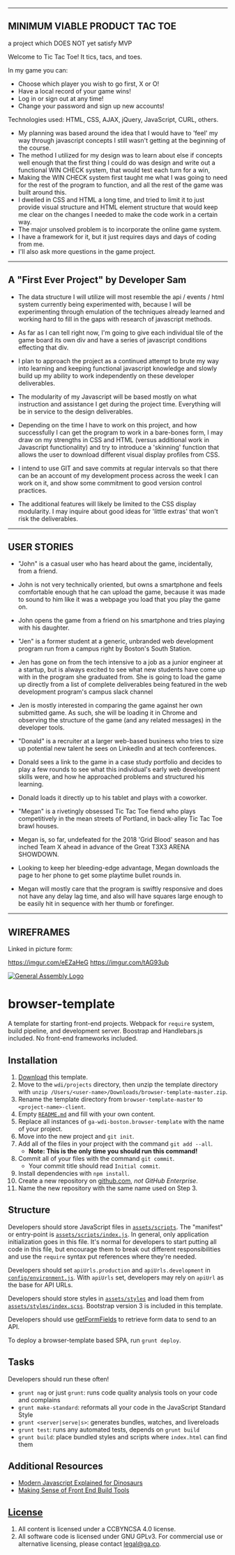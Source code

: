 ------------
MINIMUM VIABLE PRODUCT TAC TOE
------------

a project which DOES NOT yet satisfy MVP

Welcome to Tic Tac Toe! It tics, tacs, and toes.

In my game you can:

- Choose which player you wish to go first, X or O!
- Have a local record of your game wins!
- Log in or sign out at any time!
- Change your password and sign up new accounts!

Technologies used: HTML, CSS, AJAX, jQuery, JavaScript, CURL, others.

- My planning was based around the idea that I would have to 'feel' my way through javascript concepts I still wasn't getting at the beginning of the course.
- The method I utilized for my design was to learn about else if concepts well enough that the first thing I could do was design and write out a functional WIN CHECK system, that would test each turn for a win,
- Making the WIN CHECK system first taught me what I was going to need
for the rest of the program to function, and all the rest of the game was
built around this.
- I dwelled in CSS and HTML a long time, and tried to limit it to just
provide visual structure and HTML element structure that would keep me
clear on the changes I needed to make the code work in a certain way.
- The major unsolved problem is to incorporate the online game system.
- I have a framework for it, but it just requires days and days of coding
from me.
- I'll also ask more questions in the game project.

------------
A "First Ever Project" by Developer Sam
------------

- The data structure I will utilize will most resemble the api / events / html
system currently being experimented with, because I will be experimenting through
emulation of the techniques already learned and working hard to fill in the
gaps with research of javascript methods.

- As far as I can tell right now, I'm going to give each individual tile of
the game board its own div and have a series of javascript conditions effecting
that div.

- I plan to approach the project as a continued attempt to brute my way into
learning and keeping functional  javascript knowledge and slowly build up my ability to
work independently on these developer deliverables.

- The modularity of my Javascript will be based mostly on what instruction and
assistance I get during the project time. Everything will be in service to the
design deliverables.

- Depending on the time I have to work on this project, and how successfully I
can get the program to work in a bare-bones form, I may draw on my strengths in
CSS and HTML (versus additional work in Javascript functionality) and try to introduce a
'skinning' function that allows the user to download different visual display
profiles from CSS.

- I intend to use GIT and save commits at regular intervals so that there can be
an account of my development process across the week I can work on it, and show
some commitment to good version control practices.

- The additional features will likely be limited to the CSS display modularity.
I may inquire about good ideas for 'little extras' that won't risk the deliverables.

------------
USER STORIES
------------
- "John" is a casual user who has heard about the game, incidentally, from a friend.
- John is not very technically oriented, but owns a smartphone and feels comfortable
enough that he can upload the game, because it was made to sound to him like it was
a webpage you load that you play the game on.
- John opens the game from a friend on his smartphone and tries playing with
his daughter.

- "Jen" is a former student at a generic, unbranded web development program run from
a campus right by Boston's South Station.
- Jen has gone on from the tech intensive to a job as a junior engineer at a startup,
but is always excited to see what new students have come up with in the program
she graduated from. She is going to load the game up directly from a list of
complete deliverables being featured in the web development program's campus
slack channel
- Jen is mostly interested in comparing the game against her own submitted game.
As such, she will be loading it in Chrome and observing the structure of the game
(and any related messages) in the developer tools.

- "Donald" is a recruiter at a larger web-based business who tries to size up
potential new talent he sees on LinkedIn and at tech conferences.
- Donald sees a link to the game in a case study portfolio and decides to play
a few rounds to see what this individual's early web development skills were,
and how he approached problems and structured his learning.
- Donald loads it directly up to his tablet and plays with a coworker.

- "Megan" is a rivetingly obsessed Tic Tac Toe fiend who plays competitively in the
mean streets of Portland, in back-alley Tic Tac Toe brawl houses.
- Megan is, so far, undefeated for the 2018 'Grid Blood' season and has inched
Team X ahead in advance of the Great T3X3 ARENA SHOWDOWN.
- Looking to keep her bleeding-edge advantage, Megan downloads the page to her phone
to get some playtime bullet rounds in.
- Megan will mostly care that the program is swiftly responsive and does not have
any delay lag time, and also will have squares large enough to be easily hit
in sequence with her thumb or forefinger.

----------
WIREFRAMES
----------

Linked in picture form:

https://imgur.com/eEZaHeG
https://imgur.com/tAG93ub
































[![General Assembly Logo](https://camo.githubusercontent.com/1a91b05b8f4d44b5bbfb83abac2b0996d8e26c92/687474703a2f2f692e696d6775722e636f6d2f6b6538555354712e706e67)](https://generalassemb.ly/education/web-development-immersive)

# browser-template

A template for starting front-end projects. Webpack for `require` system, build
pipeline, and development server. Boostrap and Handlebars.js included. No
front-end frameworks included.

## Installation

1. [Download](../../archive/master.zip) this template.
1. Move to the `wdi/projects` directory, then unzip the template directory with
    `unzip /Users/<user-name>/Downloads/browser-template-master.zip`.
1. Rename the template directory from `browser-template-master` to
    `<project-name>-client`.
1. Empty [`README.md`](README.md) and fill with your own content.
1. Replace all instances of `ga-wdi-boston.browser-template` with the name of
    your project.
1. Move into the new project and `git init`.
1. Add all of the files in your project with the command `git add --all`.
      - **Note: This is the only time you should run this command!**
1. Commit all of your files with the command `git commit`.
      - Your commit title should read `Initial commit`.
1. Install dependencies with `npm install`.
1. Create a new repository on [github.com](https://github.com),
    _not GitHub Enterprise_.
1. Name the new repository with the same name used on Step 3.

## Structure

Developers should store JavaScript files in [`assets/scripts`](assets/scripts).
The "manifest" or entry-point is
[`assets/scripts/index.js`](assets/scripts/index.js). In general, only
application initialization goes in this file. It's normal for developers to
start putting all code in this file, but encourage them to break out different
responsibilities and use the `require` syntax put references where they're
needed.

Developers should set `apiUrls.production` and `apiUrls.development` in
[`config/environment.js`](config/environment.js).  With
`apiUrls` set, developers may rely on `apiUrl` as the base for API
URLs.

Developers should store styles in [`assets/styles`](assets/styles) and load them
from [`assets/styles/index.scss`](assets/styles/index.scss). Bootstrap version 3 is
included in this template.

Developers should use [getFormFields](get-form-fields.md) to retrieve form data
to send to an API.

To deploy a browser-template based SPA, run `grunt deploy`.

## Tasks

Developers should run these often!

- `grunt nag` or just `grunt`: runs code quality analysis tools on your code
    and complains
- `grunt make-standard`: reformats all your code in the JavaScript Standard Style
- `grunt <server|serve|s>`: generates bundles, watches, and livereloads
- `grunt test`: runs any automated tests, depends on `grunt build`
- `grunt build`: place bundled styles and scripts where `index.html` can find
    them

## Additional Resources

- [Modern Javascript Explained for Dinosaurs](https://medium.com/@peterxjang/modern-javascript-explained-for-dinosaurs-f695e9747b70)
- [Making Sense of Front End Build Tools](https://medium.freecodecamp.org/making-sense-of-front-end-build-tools-3a1b3a87043b)

## [License](LICENSE)

1. All content is licensed under a CC­BY­NC­SA 4.0 license.
1. All software code is licensed under GNU GPLv3. For commercial use or
    alternative licensing, please contact legal@ga.co.
